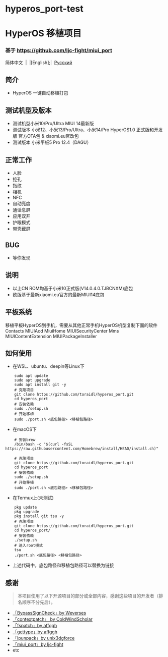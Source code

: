 # hyperos_port-test


# HyperOS 移植项目
### 基于 https://github.com/ljc-fight/miui_port

简体中文&nbsp;&nbsp;|&nbsp;&nbsp;|[English];|&nbsp;&nbsp;[Русский](/README_en-US.md) 

</div>

## 简介
- HyperOS 一键自动移植打包


## 测试机型及版本
- 测试机型小米10/Pro/Ultra MIUI 14最新版
- 测试版本 小米12、小米13/Pro/Ultra、小米14/Pro HyperOS1.0 正式版和开发版 官方OTA包 & xiaomi.eu官改包
- 测试版本 小米平板5 Pro 12.4（DAGU）


## 正常工作
- 人脸
- 挖孔
- 指纹
- 相机
- NFC
- 自动亮度
- 通话息屏
- 应用双开
- 护眼模式
- 带壳截屏


## BUG

- 等你发现

## 说明
- 以上CN ROM均基于小米10正式版(V14.0.4.0.TJBCNXM)底包
- 欧版基于最新xiaomi.eu官方的最新MIUI14底包

## 平板系统
移植平板HyperOS到手机，需要从其他正常手机HyperOS机型复制下面的软件
Contacts MIUIAod MiuiHome MIUISecurityCenter  Mms  MIUIContentExtension  MIUIPackageInstaller


## 如何使用
- 在WSL、ubuntu、deepin等Linux下
```shell
    sudo apt update
    sudo apt upgrade
    sudo apt install git -y
    # 克隆项目
    git clone https://github.com/toraidl/hyperos_port.git
    cd hyperos_port
    # 安装依赖
    sudo ./setup.sh
    # 开始移植
    sudo ./port.sh <底包路径> <移植包路径>
```
- 在macOS下
```shell
    # 安装brew
    /bin/bash -c "$(curl -fsSL https://raw.githubusercontent.com/Homebrew/install/HEAD/install.sh)"

    # 克隆项目
    git clone https://github.com/toraidl/hyperos_port.git
    cd hyperos_port
    # 安装依赖
    sudo ./setup.sh
    # 开始移植
    sudo ./port.sh <底包路径> <移植包路径>
```
- 在Termux上(未测试)
```shell
    pkg update
    pkg upgrade
    pkg install git tsu -y
    # 克隆项目
    git clone https://github.com/toraidl/hyperos_port.git
    cd hyperos_port/
    # 安装依赖
    ./setup.sh
    # 进入root模式
    tsu
    ./port.sh <底包路径> <移植包路径>
```
- 上述代码中，底包路径和移植包路径可以替换为链接

## 感谢
> 本项目使用了以下开源项目的部分或全部内容，感谢这些项目的开发者（排名顺序不分先后）。

- [「BypassSignCheck」by Weverses](https://github.com/Weverses/BypassSignCheck)
- [「contextpatch」 by ColdWindScholar](https://github.com/ColdWindScholar/TIK)
- [「fspatch」by affggh](https://github.com/affggh/fspatch)
- [「gettype」by affggh](https://github.com/affggh/gettype)
- [「lpunpack」by unix3dgforce](https://github.com/unix3dgforce/lpunpack)
- [「miui_port」by ljc-fight](https://github.com/ljc-fight/miui_port)
- etc
